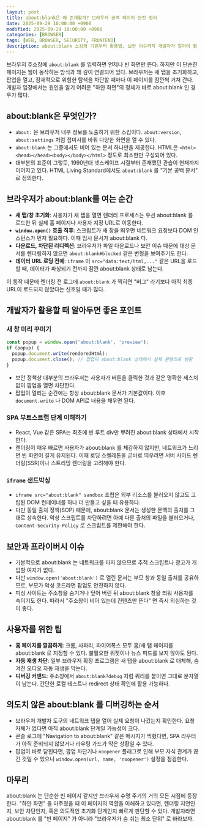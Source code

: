 ```yaml
---
layout: post
title: about:blank은 왜 존재할까? 브라우저 공백 페이지 완전 정리
date: 2025-09-29 10:00:00 +0900
modified: 2025-09-29 10:00:00 +0900
categories: [BROWSER]
tags: [WEB, BROWSER, SECURITY, FRONTEND]
description: about:blank 스킴의 기원부터 활용법, 보안 이슈까지 개발자가 알아야 할 포인트를 정리했다.
---
```


브라우저 주소창에 `about:blank` 를 입력하면 언제나 빈 화면만 뜬다. 하지만 이 단순한 페이지는 웹이 동작하는 방식과 꽤 깊이 연결되어 있다. 브라우저는 새 탭을 초기화하고, 팝업을 열고, 잠재적으로 위험한 탐색을 차단할 때마다 이 페이지를 잠깐씩 거쳐 간다. 개발자 입장에서는 원인을 알기 어려운 "하얀 화면"의 정체가 바로 about:blank 인 경우가 많다.

## about:blank은 무엇인가?

- `about:` 은 브라우저 내부 정보를 노출하기 위한 스킴이다. `about:version`, `about:settings` 처럼 접미사를 바꿔 다양한 화면을 열 수 있다.
- `about:blank` 는 그중에서도 비어 있는 문서 하나만을 제공한다. HTML은 `<html><head></head><body></body></html>` 정도로 최소한만 구성되어 있다.
- 대부분의 표준이 그렇듯, 1990년대 넷스케이프 시절부터 존재했던 관습이 현재까지 이어지고 있다. HTML Living Standard에서도 `about:blank` 를 "기본 공백 문서" 로 정의한다.

## 브라우저가 about:blank를 여는 순간

- **새 탭/창 초기화**: 사용자가 새 탭을 열면 렌더러 프로세스는 우선 about:blank 를 로드한 뒤 실제 홈 페이지나 사용자 지정 URL로 이동한다.
- **`window.open()` 호출 직후**: 스크립트가 새 창을 띄우면 네트워크 요청보다 DOM 인스턴스가 먼저 필요하다. 이때 임시 문서가 about:blank 다.
- **다운로드, 차단된 리디렉션**: 브라우저가 파일 다운로드나 보안 이슈 때문에 대상 문서를 렌더링하지 않으면 `about:blank#blocked` 같은 변형을 보여주기도 한다.
- **데이터 URL 로딩 전에**: `iframe` 이 `src="data:text/html,..."` 같은 URL을 로드할 때, 데이터가 파싱되기 전까지 잠깐 about:blank 상태로 남는다.

이 동작 때문에 렌더링 전 로그에 `about:blank` 가 찍히면 "버그" 라기보다 아직 최종 URL이 로드되지 않았다는 신호일 때가 많다.

## 개발자가 활용할 때 알아두면 좋은 포인트

### 새 창 미리 꾸미기

```ts
const popup = window.open('about:blank', 'preview');
if (popup) {
  popup.document.write(renderedHtml);
  popup.document.close(); // 팝업이 about:blank 상태에서 실제 콘텐츠로 변환
}
```

- 보안 정책상 대부분의 브라우저는 사용자가 버튼을 클릭한 것과 같은 명확한 제스처 없이 팝업을 열면 차단한다.
- 팝업이 열리는 순간에는 항상 about:blank 문서가 기본값이다. 이후 `document.write` 나 DOM API로 내용을 채우면 된다.

### SPA 부트스트랩 단계 이해하기

- React, Vue 같은 SPA는 최초에 빈 루트 div만 뿌려진 about:blank 상태에서 시작한다.
- 렌더링이 매우 빠르면 사용자가 about:blank 를 체감하지 않지만, 네트워크가 느리면 빈 화면이 길게 유지된다. 이때 로딩 스켈레톤을 곧바로 띄우려면 서버 사이드 렌더링(SSR)이나 스트리밍 렌더링을 고려해야 한다.

### `iframe` 샌드박싱

- `iframe src="about:blank" sandbox` 조합은 외부 리소스를 불러오지 않고도 고립된 DOM 컨테이너를 하나 더 만들고 싶을 때 유용하다.
- 다만 동일 출처 정책(SOP) 때문에, about:blank 문서는 생성한 문맥의 출처를 그대로 상속한다. 악성 스크립트를 차단하려면 아예 다른 출처의 파일을 불러오거나, `Content-Security-Policy` 로 스크립트를 제한해야 한다.

## 보안과 프라이버시 이슈

- 기본적으로 about:blank 는 네트워크를 타지 않으므로 추적 스크립트나 광고가 개입할 여지가 없다.
- 다만 `window.open('about:blank')` 로 열린 문서는 부모 창과 동일 출처를 공유하므로, 부모가 악성 코드라면 팝업도 안전하지 않다.
- 피싱 사이트는 주소창을 숨기거나 덮어 버린 뒤 about:blank 창을 띄워 사용자를 속이기도 한다. 따라서 "주소창이 비어 있는데 컨텐츠만 뜬다" 면 즉시 의심하는 것이 좋다.

## 사용자를 위한 팁

- **홈 페이지를 깔끔하게**: 크롬, 사파리, 파이어폭스 모두 홈/새 탭 페이지를 about:blank 로 지정할 수 있다. 불필요한 위젯이나 뉴스 피드를 보지 않아도 된다.
- **자동 재생 차단**: 일부 브라우저 확장 프로그램은 새 탭을 about:blank 로 대체해, 숨겨진 오디오 자동 재생을 막는다.
- **디버깅 커맨드**: 주소창에서 `about:blank?debug` 처럼 쿼리를 붙이면 그대로 문자열이 남는다. 간단한 로컬 테스트나 redirect 상태 확인에 활용 가능하다.

## 의도치 않은 about:blank 를 디버깅하는 순서

- 브라우저 개발자 도구의 네트워크 탭을 열어 실제 요청이 나갔는지 확인한다. 요청 자체가 없다면 아직 about:blank 단계일 가능성이 크다.
- 콘솔 로그에 "Navigation to about:blank" 같은 메시지가 찍혔다면, SPA 라우터가 아직 준비되지 않았거나 라우팅 가드가 막은 상황일 수 있다.
- 팝업이 바로 닫힌다면, 팝업 차단기나 `noopener` 플래그로 인해 부모 자식 관계가 끊긴 것일 수 있으니 `window.open(url, name, 'noopener')` 설정을 점검한다.

## 마무리

about:blank 는 단순한 빈 페이지 같지만 브라우저 수명 주기의 거의 모든 시점에 등장한다. "하얀 화면" 을 마주쳤을 때 이 페이지의 역할을 이해하고 있다면, 렌더링 지연인지, 보안 차단인지, 혹은 의도적인 초기화 단계인지 빠르게 판단할 수 있다. 개발자라면 about:blank 를 "빈 페이지" 가 아니라 "브라우저가 숨 쉬는 최소 단위" 로 바라보자.
